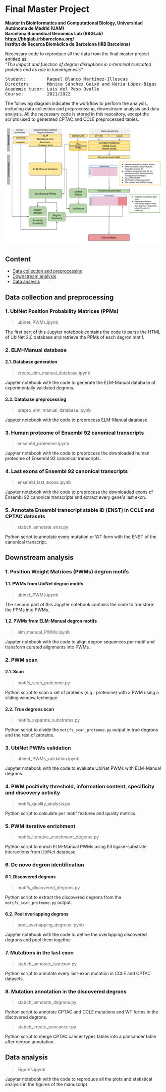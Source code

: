 # Final Master Project

**Master in Bioinformatics and Computational Biology, Universidad Autónoma de Madrid (UAM)**\
**Barcelona Biomedical Genomics Lab (BBGLab) https://bbglab.irbbarcelona.org/** \
**Institut de Recerca Biomèdica de Barcelona (IRB Barcelona)**

Necessary code to reproduce all the data from the final master project entitled as:\
*"The impact and function of degron disruptions in c-terminal truncated proteins and its role in tumorigenesis"*
<pre>
Student:        Raquel Blanco Martínez-Illescas
Directors:      Mònica Sánchez Guixé and Núria López-Bigas
Academic tutor: Luis del Peso Ovalle
Course:         2021/2022
</pre>

The following diagram indicates the workflow to perform the analysis, including data collection and preprocessing, downstream analysis and data analysis. All the necessary code is stored in this repository, except the scripts used to generated CPTAC and CCLE preprocessed tables. 

![GitHub Logo](workflow_diagram.png)

## Content

* [Data collection and preprocessing](#data-collection-and-preprocessing)
* [Downstream analysis](#downstream-analysis)
* [Data analysis](#data-analysis)

## Data collection and preprocessing

### 1. UbiNet Position Probability Matrices (PPMs)
>ubinet_PWMs.ipynb

The first part of this Jupyter notebook contains the code to parse the HTML of UbiNet 2.0 database and retrieve the PPMs of each degron motif.

### 2. ELM-Manual database

#### 2.1. Database generation
>create_elm_manual_database.ipynb

Jupyter notebook with the code to generate the ELM-Manual database of experimentally validated degrons.

#### 2.2. Database preprocessing
>prepro_elm_manual_database.ipynb

Jupyter notebook with the code to preprocess ELM-Manual database.

### 3. Human proteome of Ensembl 92 canonical transcripts
>ensembl_proteome.ipynb

Jupyter notebook with the code to preprocess the downloaded human proteome of Ensembl 92 canonical transcripts.

### 4. Last exons of Ensembl 92 canonical transcripts
>ensembl_last_exons.ipynb

Jupyter notebook with the code to preprocess the downloaded exons of Ensembl 92 canonical transcripts and extract every gene's last exon.

### 5. Annotate Ensembl transcript stable ID (ENST) in CCLE and CPTAC datasets
>stabch_annotate_enst.py

Python script to annotate every mutation or WT form with the ENST of the canonical transcript.

## Downstream analysis

### 1. Position Weight Matrices (PWMs) degron motifs

#### 1.1. PWMs from UbiNet degron motifs
>ubinet_PWMs.ipynb

The second part of this Jupyter notebook contains the code to transform the PPMs into PWMs.

#### 1.2. PWMs from ELM-Manual degron motifs
>elm_manual_PWMs.ipynb

Jupyter notebook with the code to align degron sequences per motif and transform curated alignments into PWMs.

### 2. PWM scan

#### 2.1. Scan
>motifs_scan_proteome.py

Python script to scan a set of proteins (*e.g.*: proteome) with a PWM using a sliding window technique.

#### 2.2. True degrons scan
>motifs_separate_substrates.py

Python script to divide the `motifs_scan_proteome.py` output in true degrons and the rest of proteins.

### 3. UbiNet PWMs validation
>ubinet_PWMs_validation.ipynb

Jupyter notebook with the code to evaluate UbiNet PWMs with ELM-Manual degrons. 

### 4. PWM positivity threshold, information content, specificity and discovery activity
>motifs_quality_analysis.py

Python script to calculate per motif features and quality metrics.  

### 5. PWM iterative enrichment
>motifs_iterative_enrichment_degener.py

Python script to enrich ELM-Manual PWMs using E3 ligase-substrate interactions from UbiNet database.

### 6. De novo degron identification

#### 6.1. Discovered degrons
>motifs_discovered_degrons.py

Python script to extract the discovered degrons from the `motifs_scan_proteome.py` output. 

#### 6.2. Pool overlapping degrons
>pool_overlapping_degrons.ipynb

Jupyter notebook with the code to define the overlapping discovered degrons and pool them together

### 7. Mutations in the last exon
>stabch_annotate_lastexon.py

Python script to annotate every last-exon mutation in CCLE and CPTAC datasets.

### 8. Mutation annotation in the discovered degrons
>stabch_annotate_degrons.py

Python script to annotate CPTAC and CCLE mutations and WT forms in the discovered degrons. 

>stabch_create_pancancer.py

Python script to merge CPTAC cancer types tables into a pancancer table after degron annotation. 

## Data analysis
>Figures.ipynb

Jupyter notebook with the code to reproduce all the plots and statistical analysis in the figures of the manuscript. 
